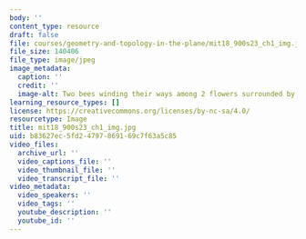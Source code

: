 ```yaml
---
body: ''
content_type: resource
draft: false
file: courses/geometry-and-topology-in-the-plane/mit18_900s23_ch1_img.jpg
file_size: 140406
file_type: image/jpeg
image_metadata:
  caption: ''
  credit: ''
  image-alt: Two bees winding their ways among 2 flowers surrounded by red polygons.
learning_resource_types: []
license: https://creativecommons.org/licenses/by-nc-sa/4.0/
resourcetype: Image
title: mit18_900s23_ch1_img.jpg
uid: b83627ec-5fd2-4797-8691-69c7f63a5c85
video_files:
  archive_url: ''
  video_captions_file: ''
  video_thumbnail_file: ''
  video_transcript_file: ''
video_metadata:
  video_speakers: ''
  video_tags: ''
  youtube_description: ''
  youtube_id: ''
---
```

